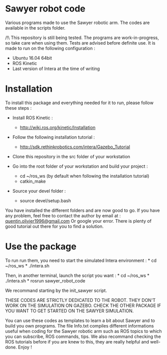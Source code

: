# Sawyer robot code

Various programs made to use the Sawyer robotic arm. The codes are available in the scripts folder.

/!\ This repository is still being tested. The programs are work-in-progress,
    so take care when using them. Tests are advised before definite use. 
    It is made to run on the following configuration :
* Ubuntu 16.04 64bit
* ROS Kinetic
* Last version of Intera at the time of writing

# Installation 

To install this package and everything needed for it to run, please follow these steps :
* Install ROS Kinetic :
	- http://wiki.ros.org/kinetic/Installation

* Follow the following installation tutorial :
	- http://sdk.rethinkrobotics.com/intera/Gazebo_Tutorial

* Clone this repository in the src folder of your workstation

* Go into the root folder of your workstation and build your project :
	- cd ~/ros_ws (by default when following  the installation tutorial)
	- catkin_make

* Source your devel folder :
	- source devel/setup.bash

You have installed the different folders and are now good to go. If you have any problem, feel free to contact the author by 
email at :
quentin.olivier1996@gmail.com
Or google your error. There is plenty of good tutorial out there for you to find a solution.

# Use the package

To run run them, you need to start the simulated Intera environment :
	* cd ~/ros_ws
	* ./intera.sh 
	
Then, in another terminal, launch the script you want :
	* cd ~/ros_ws
	* ./intera.sh 
	* rosrun sawyer_robot_code <desired script>

We recommand starting by the init_sawyer script.

THESE CODES ARE STRICTLY DEDICATED TO THE ROBOT.
THEY DON'T WORK ON THE SIMULATION ON GAZEBO.
CHECK THE OTHER PACKAGE IF YOU WANT TO GET STARTED ON THE SAWYER SIMULATION.

You can use these codes as templates to learn a bit about Sawyer and to build you own programs. The file Info.txt 
compiles different informations useful when coding for the Sawyer robotic arm such as ROS topics to which you can subscribe, 
ROS commands, tips. We also recommand checking the ROS tutorials before if you are knew to this, they are really helpful 
and well-done.
Enjoy !
